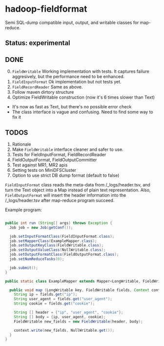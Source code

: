 hadoop-fieldformat
==================

Semi SQL-dump compatible input, output, and writable classes for map-reduce.

Status: experimental
--------------------

DONE
----

0. `FieldWritable` Working implementation with tests. It captures failure aggresively, but the performance need to be enhanced.
1. `FieldInputFormat` Ok implementation but not tests yet.
2. `FieldRecordReader` Same as above.
3. Follow maven dirtory structure
2. Optimize FieldWritable construction (now it's 6 times slower than Text)
  * It's now as fast as Text, but there's no possible error check
  * The class interface is vague and confusing. Need to find some way to fix it

TODOS
-----

1. Rationale
2. Make `FieldWritable` interface cleaner and safer to use.
4. Tests for FieldInputFormat, FieldRecordReader
5. FieldOutputFormat, FieldOutputCommitter
6. Test against MR1, MR2 apis
7. Setting tests on MiniDFSCluster
8. Option to use strict DB dump format (default to false)

`FieldInputFormat` class reads the meta-data from /_logs/header.tsv, and turn the Text object into a Map instead of plain
text representation. Also, `FieldOutputFormat` will insert the header information into the /_logs/header.tsv after
map-reduce program succeed.

Example program:

```java

public int run (String[] args) throws Exception {
  Job job = new Job(getConf());

  job.setInputFormatClass(FieldInputFormat.class);
  job.setMapperClass(ExampleMapper.class);
  job.setOutputKeyClass(FieldWritable.class);
  job.setOutputValueClass(NullWritable.class);
  job.setOutputFormatClass(FieldOutputFormat.class);
  job.setNumReduceTasks(0);

  job.submit();
}

public static class ExampleMapper extends Mapper<LongWritable, FieldWritable, FieldWritable, NullWritable> {

  public void map (LongWritable key, FieldWritable fields, Context context) throws IOException, InterruptedException{
    String ip = fields.get("ip");
    String user_agent = fields.get("user_agent");
    String cookie = fields.get("cookie");

    String [] header = {"ip", "user_agent", "cookie"};
    String [] body = {ip, user_agent, cookie};
    FieldWritable new_fields = new FieldWritable(header, body);

    context.write(new_fields, NullWritable.get());
  }
}
```
